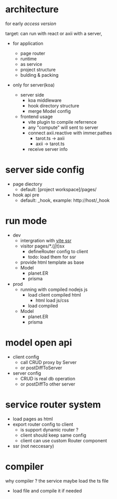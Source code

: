 # architecture 
for early *access version*

target: can run with react or axii with a server, 

- for application
  - page router
  - runtime
  - as service
  - project structure
  - bulding & packing

- only for server(koa)
  - server side
    - koa middleware
    - hook directory structure
    - merge Model config
  - frontend usage
    - vite plugin to compile referrence
    - any "compute" will sent to server
    - connect axii.reactive with immer.pathes
      - tarot.ts -> axii
      - axii -> tarot.ts
    - receive server info

# server side config

- page diectory
  - default: [project workspace]/pages/
- hook api pre
  - default: _hook, example: http://host/_hook

# run mode

- dev
  - intergration with [vite ssr](https://cn.vitejs.dev/guide/ssr.html)
  - visitor pages/*.(j|t)sx
    - defineRouter config to client
    - todo: load them for ssr
  - provide html template as base
  - Model
    - planet.ER
    - prisma
- prod
  - running with compiled nodejs js
    - load client compiled html
      - html load js/css
    - load compiled
  - Model
    - planet.ER
    - prisma

# model open api

- client config
  - call CRUD proxy by Server
  - or postDiffToServer
- server config
  - CRUD is real db operation
  - or postDiffTo other server

# service router system

- load pages as html
- export router config to client
  - is support dynamic router ?
  - client should keep same config
  - client can use custom Router component
- ssr (not neccesary)

# compiler
why compiler ? the service maybe load the ts file

- load file and compile it if needed